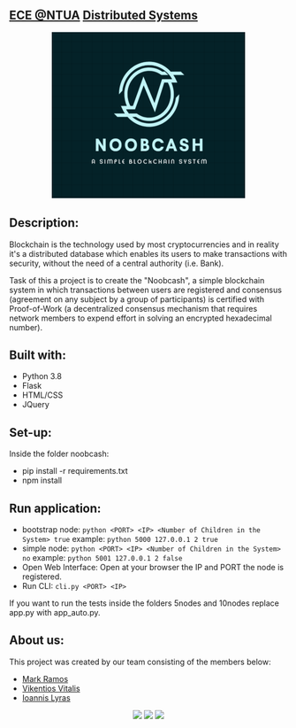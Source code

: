 ## [ECE @NTUA](https://www.ece.ntua.gr/en/undergraduate/info) [Distributed Systems](https://www.ece.ntua.gr/en/undergraduate/courses/3377)

<p align="center">
  <img src="noobcash/etc/logo.png" alt="DS's Custom Image" width="350" height="300" />
</p>

## Description: 
Blockchain is the technology used by most cryptocurrencies and in reality it's a distributed database which enables its users to make transactions with security, without the need of a central authority (i.e. Bank).

Task of this a project is to create the "Noobcash", a simple blockchain system in which transactions
between users are registered and consensus (agreement on any subject by a group of participants) is certified with Proof-of-Work (a decentralized consensus mechanism that requires network members to expend effort in solving an encrypted hexadecimal number).

## Built with:
* Python 3.8
* Flask
* HTML/CSS
* JQuery

## Set-up:
Inside the folder noobcash:
* pip install -r requirements.txt
* npm install

## Run application:
* bootstrap node: ``python <PORT> <IP> <Number of Children in the System> true``
 example: ``python 5000 127.0.0.1 2 true``
* simple node: ``python <PORT> <IP> <Number of Children in the System> no``
 example: ``python 5001 127.0.0.1 2 false``
* Open Web Interface: Open at your browser the IP and PORT the node is registered.
* Run CLI: ``cli.py <PORT> <IP>``

If you want to run the tests inside the folders 5nodes and 10nodes replace app.py with app_auto.py.

## About us:
This project was created by our team consisting of the members below:
- [Mark Ramos](https://github.com/MarkRamosS)
- [Vikentios Vitalis](https://github.com/VikentiosVitalis)
- [Ioannis Lyras](https://github.com/ioannislyras98)

<p align="center">
    <a href="https://github.com/MarkRamosS"> <img src="/noobacash/static/mark.png" width="10%"></a>  
    <a href="https://github.com/VikentiosVitalis"><img src="/noobacash/static/vikentios2" width="10%"></a>  
    <a href="https://github.com/ioannislyras98"><img src="/noobacash/static/giannis.png" width="10%"></a>
<p>
